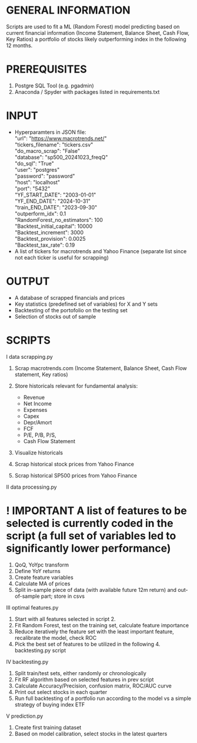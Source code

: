 # GENERAL INFORMATION
Scripts are used to fit a ML (Random Forest) model predicting based on current financial information (Income Statement, Balance Sheet, Cash Flow, Key Ratios) a portfolio of stocks likely outperforming index in the following 12 months.

# PREREQUISITES
1. Postgre SQL Tool (e.g. pgadmin)
2. Anaconda / Spyder with packages listed in requirements.txt

# INPUT
- Hyperparamters in JSON file:</br>
      "url": "https://www.macrotrends.net/" </br>
      "tickers_filename": "tickers.csv" </br>
      "do_macro_scrap": "False" </br>
      "database": "sp500_20241023_freqQ" </br>
      "do_sql": "True" </br>
      "user": "postgres" </br>
      "password": "password" </br>
      "host": "localhost" </br>
      "port": "5432" </br>
      "YF_START_DATE": "2003-01-01" </br>
      "YF_END_DATE": "2024-10-31" </br>
      "train_END_DATE": "2023-09-30" </br>
      "outperform_idx": 0.1 </br>
      "RandomForest_no_estimators": 100 </br>
      "Backtest_initial_capital": 10000 </br>
      "Backtest_increment": 3000 </br>
      "Backtest_provision": 0.0025 </br>
      "Backtest_tax_rate": 0.19
- A list of tickers for macrotrends and Yahoo Finance (separate list since not each ticker is useful for scrapping)

# OUTPUT
- A database of scrapped financials and prices
- Key statistics (predefined set of variables) for X and Y sets
- Backtesting of the portofolio on the testing set
- Selection of stocks out of sample

# SCRIPTS

I data scrapping.py

1. Scrap macrotrends.com (Income Statement, Balance Sheet, Cash Flow statement, Key ratios)
2. Store historicals relevant for fundamental analysis: 
    - Revenue
    - Net Income
    - Expenses
    - Capex
    - Depr/Amort
    - FCF
    - P/E, P/B, P/S, 
    - Cash Flow Statement
      
3. Visualize historicals
4. Scrap historical stock prices from Yahoo Finance
5. Scrap historical SP500 prices from Yahoo Finance


II data processing.py
# ! IMPORTANT A list of features to be selected is currently coded in the script (a full set of variables led to significantly lower performance)
1. QoQ, YoYpc transform
2. Define YoY returns
3. Create feature variables
4. Calculate MA of prices
5. Split in-sample piece of data (with available future 12m return) and out-of-sample part; store in csvs

III optimal features.py

1. Start with all features selected in script 2.
2. Fit Random Forest, test on the training set, calculate feature importance
3. Reduce iteratively the feature set with the least important feature, recalibrate the model, check ROC
4. Pick the best set of features to be utilized in the following 4. backtesting.py script

IV backtesting.py

1. Split train/test sets, either randomly or chronologically
2. Fit RF algorithm based on selected features in prev script
3. Calculate Accuracy/Precision, confusion matrix, ROC/AUC curve
4. Print out select stocks in each quarter
5. Run full backtesting of a portfolio run according to the model vs a simple strategy of buying index ETF

V prediction.py

1. Create first training dataset
2. Based on model calibration, select stocks in the latest quarters
